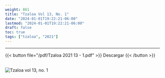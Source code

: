 ```yaml
---
weight: 861
title: "Tzaloa Vol 13, No. 1"
date: "2024-01-01T19:22:21-06:00"
lastmod: "2024-01-01T19:22:21-06:00"
draft: false
toc: true
tags: ["tzaloa", "2021"]
---
```

- - - - - - - - -
{{< button file="/pdf/Tzaloa 2021 13 - 1.pdf" >}}   Descargar {{< /button >}} 
######
![Tzaloa vol 13, no. 1](/images/portada/13-1.jpeg)